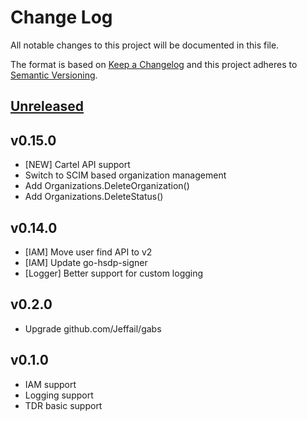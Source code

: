 # Change Log
All notable changes to this project will be documented in this file.

The format is based on [Keep a Changelog](http://keepachangelog.com/)
and this project adheres to [Semantic Versioning](http://semver.org/).

## [Unreleased]

## v0.15.0

- [NEW] Cartel API support
- Switch to SCIM based organization management
- Add Organizations.DeleteOrganization()
- Add Organizations.DeleteStatus()


## v0.14.0
- [IAM] Move user find API to v2
- [IAM] Update go-hsdp-signer
- [Logger] Better support for custom logging

## v0.2.0
- Upgrade github.com/Jeffail/gabs

## v0.1.0
- IAM support
- Logging support
- TDR basic support

[Unreleased]: https://github.com/philips-software/go-hsdp-api/compare/1.0.0...HEAD


